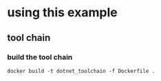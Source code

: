 # using this example

## tool chain

### build the tool chain

````pwsh
docker build -t dotnet_toolchain -f Dockerfile .
````
